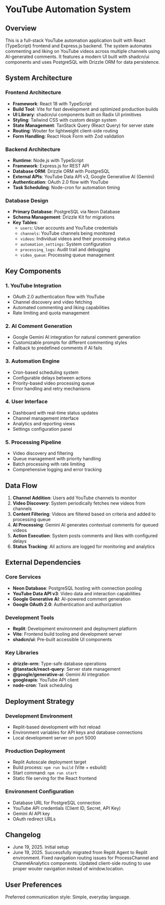 # YouTube Automation System

## Overview

This is a full-stack YouTube automation application built with React (TypeScript) frontend and Express.js backend. The system automates commenting and liking on YouTube videos across multiple channels using AI-generated comments. It features a modern UI built with shadcn/ui components and uses PostgreSQL with Drizzle ORM for data persistence.

## System Architecture

### Frontend Architecture
- **Framework**: React 18 with TypeScript
- **Build Tool**: Vite for fast development and optimized production builds
- **UI Library**: shadcn/ui components built on Radix UI primitives
- **Styling**: Tailwind CSS with custom design system
- **State Management**: TanStack Query (React Query) for server state
- **Routing**: Wouter for lightweight client-side routing
- **Form Handling**: React Hook Form with Zod validation

### Backend Architecture
- **Runtime**: Node.js with TypeScript
- **Framework**: Express.js for REST API
- **Database ORM**: Drizzle ORM with PostgreSQL
- **External APIs**: YouTube Data API v3, Google Generative AI (Gemini)
- **Authentication**: OAuth 2.0 flow with YouTube
- **Task Scheduling**: Node-cron for automation timing

### Database Design
- **Primary Database**: PostgreSQL via Neon Database
- **Schema Management**: Drizzle Kit for migrations
- **Key Tables**:
  - `users`: User accounts and YouTube credentials
  - `channels`: YouTube channels being monitored
  - `videos`: Individual videos and their processing status
  - `automation_settings`: System configuration
  - `processing_logs`: Audit trail and debugging
  - `video_queue`: Processing queue management

## Key Components

### 1. YouTube Integration
- OAuth 2.0 authentication flow with YouTube
- Channel discovery and video fetching
- Automated commenting and liking capabilities
- Rate limiting and quota management

### 2. AI Comment Generation
- Google Gemini AI integration for natural comment generation
- Customizable prompts for different commenting styles
- Fallback to predefined comments if AI fails

### 3. Automation Engine
- Cron-based scheduling system
- Configurable delays between actions
- Priority-based video processing queue
- Error handling and retry mechanisms

### 4. User Interface
- Dashboard with real-time status updates
- Channel management interface
- Analytics and reporting views
- Settings configuration panel

### 5. Processing Pipeline
- Video discovery and filtering
- Queue management with priority handling
- Batch processing with rate limiting
- Comprehensive logging and error tracking

## Data Flow

1. **Channel Addition**: Users add YouTube channels to monitor
2. **Video Discovery**: System periodically fetches new videos from channels
3. **Content Filtering**: Videos are filtered based on criteria and added to processing queue
4. **AI Processing**: Gemini AI generates contextual comments for queued videos
5. **Action Execution**: System posts comments and likes with configured delays
6. **Status Tracking**: All actions are logged for monitoring and analytics

## External Dependencies

### Core Services
- **Neon Database**: PostgreSQL hosting with connection pooling
- **YouTube Data API v3**: Video data and interaction capabilities
- **Google Generative AI**: AI-powered comment generation
- **Google OAuth 2.0**: Authentication and authorization

### Development Tools
- **Replit**: Development environment and deployment platform
- **Vite**: Frontend build tooling and development server
- **shadcn/ui**: Pre-built accessible UI components

### Key Libraries
- **drizzle-orm**: Type-safe database operations
- **@tanstack/react-query**: Server state management
- **@google/generative-ai**: Gemini AI integration
- **googleapis**: YouTube API client
- **node-cron**: Task scheduling

## Deployment Strategy

### Development Environment
- Replit-based development with hot reload
- Environment variables for API keys and database connections
- Local development server on port 5000

### Production Deployment
- Replit Autoscale deployment target
- Build process: `npm run build` (Vite + esbuild)
- Start command: `npm run start`
- Static file serving for the React frontend

### Environment Configuration
- Database URL for PostgreSQL connection
- YouTube API credentials (Client ID, Secret, API Key)
- Gemini AI API key
- OAuth redirect URLs

## Changelog
- June 19, 2025. Initial setup
- June 19, 2025. Successfully migrated from Replit Agent to Replit environment. Fixed navigation routing issues for ProcessChannel and ChannelAnalytics components. Updated client-side routing to use proper wouter navigation instead of window.location.

## User Preferences

Preferred communication style: Simple, everyday language.